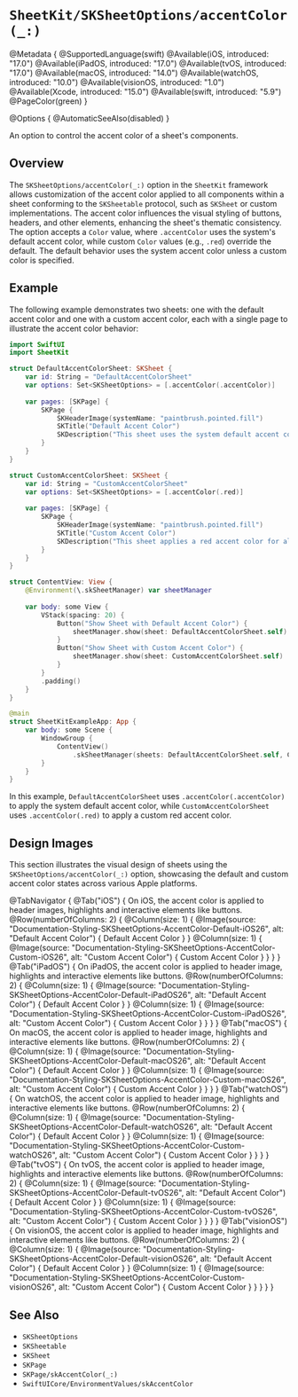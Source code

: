 # ``SheetKit/SKSheetOptions/accentColor(_:)``

@Metadata {
    @SupportedLanguage(swift)
    @Available(iOS, introduced: "17.0")
    @Available(iPadOS, introduced: "17.0")
    @Available(tvOS, introduced: "17.0")
    @Available(macOS, introduced: "14.0")
    @Available(watchOS, introduced: "10.0")
    @Available(visionOS, introduced: "1.0")
    @Available(Xcode, introduced: "15.0")
    @Available(swift, introduced: "5.9")
    @PageColor(green)
}

@Options {
    @AutomaticSeeAlso(disabled)
}

An option to control the accent color of a sheet's components.

## Overview

The ``SKSheetOptions/accentColor(_:)`` option in the `SheetKit` framework allows customization of the accent color applied to all components within a sheet conforming to the ``SKSheetable`` protocol, such as ``SKSheet`` or custom implementations. The accent color influences the visual styling of buttons, headers, and other elements, enhancing the sheet's thematic consistency. The option accepts a `Color` value, where `.accentColor` uses the system's default accent color, while custom `Color` values (e.g., `.red`) override the default. The default behavior uses the system accent color unless a custom color is specified.

## Example

The following example demonstrates two sheets: one with the default accent color and one with a custom accent color, each with a single page to illustrate the accent color behavior:

```swift
import SwiftUI
import SheetKit

struct DefaultAccentColorSheet: SKSheet {
    var id: String = "DefaultAccentColorSheet"
    var options: Set<SKSheetOptions> = [.accentColor(.accentColor)]
    
    var pages: [SKPage] {
        SKPage {
            SKHeaderImage(systemName: "paintbrush.pointed.fill")
            SKTitle("Default Accent Color")
            SKDescription("This sheet uses the system default accent color for all of its components.")
        }
    }
}

struct CustomAccentColorSheet: SKSheet {
    var id: String = "CustomAccentColorSheet"
    var options: Set<SKSheetOptions> = [.accentColor(.red)]
    
    var pages: [SKPage] {
        SKPage {
            SKHeaderImage(systemName: "paintbrush.pointed.fill")
            SKTitle("Custom Accent Color")
            SKDescription("This sheet applies a red accent color for all of its components.")
        }
    }
}

struct ContentView: View {
    @Environment(\.skSheetManager) var sheetManager
    
    var body: some View {
        VStack(spacing: 20) {
            Button("Show Sheet with Default Accent Color") {
                sheetManager.show(sheet: DefaultAccentColorSheet.self)
            }
            Button("Show Sheet with Custom Accent Color") {
                sheetManager.show(sheet: CustomAccentColorSheet.self)
            }
        }
        .padding()
    }
}

@main
struct SheetKitExampleApp: App {
    var body: some Scene {
        WindowGroup {
            ContentView()
                .skSheetManager(sheets: DefaultAccentColorSheet.self, CustomAccentColorSheet.self)
        }
    }
}
```

In this example, `DefaultAccentColorSheet` uses `.accentColor(.accentColor)` to apply the system default accent color, while `CustomAccentColorSheet` uses `.accentColor(.red)` to apply a custom red accent color.

## Design Images

This section illustrates the visual design of sheets using the ``SKSheetOptions/accentColor(_:)`` option, showcasing the default and custom accent color states across various Apple platforms.

@TabNavigator {
    @Tab("iOS") {
        On iOS, the accent color is applied to header images, highlights and interactive elements like buttons.
        @Row(numberOfColumns: 2) {
            @Column(size: 1) {
                @Image(source: "Documentation-Styling-SKSheetOptions-AccentColor-Default-iOS26", alt: "Default Accent Color") {
                    Default Accent Color
                }
            }
            @Column(size: 1) {
                @Image(source: "Documentation-Styling-SKSheetOptions-AccentColor-Custom-iOS26", alt: "Custom Accent Color") {
                    Custom Accent Color
                }
            }
        }
    }
    @Tab("iPadOS") {
        On iPadOS, the accent color is applied to header image, highlights and interactive elements like buttons.
        @Row(numberOfColumns: 2) {
            @Column(size: 1) {
                @Image(source: "Documentation-Styling-SKSheetOptions-AccentColor-Default-iPadOS26", alt: "Default Accent Color") {
                    Default Accent Color
                }
            }
            @Column(size: 1) {
                @Image(source: "Documentation-Styling-SKSheetOptions-AccentColor-Custom-iPadOS26", alt: "Custom Accent Color") {
                    Custom Accent Color
                }
            }
        }
    }
    @Tab("macOS") {
        On macOS, the accent color is applied to header image, highlights and interactive elements like buttons.
        @Row(numberOfColumns: 2) {
            @Column(size: 1) {
                @Image(source: "Documentation-Styling-SKSheetOptions-AccentColor-Default-macOS26", alt: "Default Accent Color") {
                    Default Accent Color
                }
            }
            @Column(size: 1) {
                @Image(source: "Documentation-Styling-SKSheetOptions-AccentColor-Custom-macOS26", alt: "Custom Accent Color") {
                    Custom Accent Color
                }
            }
        }
    }
    @Tab("watchOS") {
        On watchOS, the accent color is applied to header image, highlights and interactive elements like buttons.
        @Row(numberOfColumns: 2) {
            @Column(size: 1) {
                @Image(source: "Documentation-Styling-SKSheetOptions-AccentColor-Default-watchOS26", alt: "Default Accent Color") {
                    Default Accent Color
                }
            }
            @Column(size: 1) {
                @Image(source: "Documentation-Styling-SKSheetOptions-AccentColor-Custom-watchOS26", alt: "Custom Accent Color") {
                    Custom Accent Color
                }
            }
        }
    }
    @Tab("tvOS") {
        On tvOS, the accent color is applied to header image, highlights and interactive elements like buttons.
        @Row(numberOfColumns: 2) {
            @Column(size: 1) {
                @Image(source: "Documentation-Styling-SKSheetOptions-AccentColor-Default-tvOS26", alt: "Default Accent Color") {
                    Default Accent Color
                }
            }
            @Column(size: 1) {
                @Image(source: "Documentation-Styling-SKSheetOptions-AccentColor-Custom-tvOS26", alt: "Custom Accent Color") {
                    Custom Accent Color
                }
            }
        }
    }
    @Tab("visionOS") {
        On visionOS, the accent color is applied to header image, highlights and interactive elements like buttons.
        @Row(numberOfColumns: 2) {
            @Column(size: 1) {
                @Image(source: "Documentation-Styling-SKSheetOptions-AccentColor-Default-visionOS26", alt: "Default Accent Color") {
                    Default Accent Color
                }
            }
            @Column(size: 1) {
                @Image(source: "Documentation-Styling-SKSheetOptions-AccentColor-Custom-visionOS26", alt: "Custom Accent Color") {
                    Custom Accent Color
                }
            }
        }
    }
}

## See Also

- ``SKSheetOptions``
- ``SKSheetable``
- ``SKSheet``
- ``SKPage``
- ``SKPage/skAccentColor(_:)``
- ``SwiftUICore/EnvironmentValues/skAccentColor``
